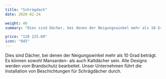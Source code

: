 ```yaml
---
title: "Schrägdach"
date: 2020-02-24

weight: 40
summary: "Dies sind Dächer, bei denen der Neigungswinkel mehr als 10 Grad beträgt. Es können sowohl Mansarden- als auch Kaltdächer sein. Alle Designs werden vom Brandschutz bearbeitet. Unser Unternehmen führt die Installation von Beschichtungen für Schrägdächer durch."

price: "128 225.60"
icon: "045"
---
```


Dies sind Dächer, bei denen der Neigungswinkel mehr als 10 Grad beträgt. Es können sowohl Mansarden- als auch Kaltdächer sein. Alle Designs werden vom Brandschutz bearbeitet. Unser Unternehmen führt die Installation von Beschichtungen für Schrägdächer durch.